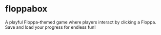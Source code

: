 # floppabox
A playful Floppa-themed game where players interact by clicking a Floppa. Save and load your progress for endless fun!
